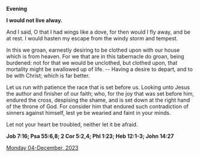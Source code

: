 **Evening**

**I would not live alway.**
 
And I said, O that I had wings like a dove, for then would I fly away, and be at rest. I would hasten my escape from the windy storm and tempest.
 
In this we groan, earnestly desiring to be clothed upon with our house which is from heaven. For we that are in this tabernacle do groan, being burdened: not for that we would be unclothed, but clothed upon, that mortality might be swallowed up of life. -- Having a desire to depart, and to be with Christ; which is far better.
 
Let us run with patience the race that is set before us. Looking unto Jesus the author and finisher of our faith; who, for the joy that was set before him, endured the cross, despising the shame, and is set down at the right hand of the throne of God. For consider him that endured such contradiction of sinners against himself, lest ye be wearied and faint in your minds.
 
Let not your heart be troubled, neither let it be afraid.  

**Job 7:16; Psa 55:6,8; 2 Cor 5:2,4; Phl 1:23; Heb 12:1-3; John 14:27**

[Monday 04-December, 2023](https://t.me/daily_light)
